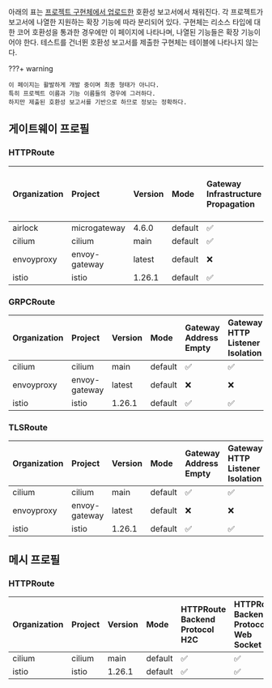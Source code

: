 
아래의 표는 [프로젝트 구현체에서 업로드한](https://github.com/kubernetes-sigs/gateway-api/tree/main/conformance/reports) 호환성 보고서에서 채워진다. 각 프로젝트가 보고서에 나열한 지원하는 확장 기능에 따라 분리되어 있다.
구현체는 리소스 타입에 대한 코어 호환성을 통과한 경우에만 이 페이지에 나타나며, 나열된 기능들은 확장 기능이어야 한다. 테스트를 건너뛴 호환성 보고서를 제출한 구현체는 테이블에 나타나지 않는다.



???+ warning


    이 페이지는 활발하게 개발 중이며 최종 형태가 아니다.
    특히 프로젝트 이름과 기능 이름들의 경우에 그러하다.
    하지만 제출된 호환성 보고서를 기반으로 하므로 정보는 정확하다.


## 게이트웨이 프로필

### HTTPRoute

| Organization   | Project       | Version   | Mode    | Gateway Infrastructure Propagation   | Gateway Port 8080   | HTTPRoute Backend Protocol H2C   | HTTPRoute Backend Protocol Web Socket   | HTTPRoute Backend Timeout   | HTTPRoute Destination Port Matching   | HTTPRoute Host Rewrite   | HTTPRoute Method Matching   | HTTPRoute Parent Ref Port   | HTTPRoute Path Redirect   | HTTPRoute Path Rewrite   | HTTPRoute Port Redirect   | HTTPRoute Query Param Matching   | HTTPRoute Request Timeout   | HTTPRoute Response Header Modification   | HTTPRoute Scheme Redirect   | Gateway Address Empty   | Gateway HTTP Listener Isolation   | Gateway Static Addresses   | HTTPRoute Backend Request Header Modification   | HTTPRoute Request Mirror   | HTTPRoute Request Multiple Mirrors   | HTTPRoute Request Percentage Mirror   |
|:---------------|:--------------|:----------|:--------|:-------------------------------------|:--------------------|:---------------------------------|:----------------------------------------|:----------------------------|:--------------------------------------|:-------------------------|:----------------------------|:----------------------------|:--------------------------|:-------------------------|:--------------------------|:---------------------------------|:----------------------------|:-----------------------------------------|:----------------------------|:------------------------|:----------------------------------|:---------------------------|:------------------------------------------------|:---------------------------|:-------------------------------------|:--------------------------------------|
| airlock        | microgateway  | 4.6.0     | default | :white_check_mark:                   | :white_check_mark:  | :white_check_mark:               | :white_check_mark:                      | :white_check_mark:          | :white_check_mark:                    | :white_check_mark:       | :white_check_mark:          | :white_check_mark:          | :white_check_mark:        | :white_check_mark:       | :white_check_mark:        | :white_check_mark:               | :white_check_mark:          | :white_check_mark:                       | :white_check_mark:          | :x:                     | :x:                               | :x:                        | :x:                                             | :x:                        | :x:                                  | :x:                                   |
| cilium         | cilium        | main      | default | :white_check_mark:                   | :white_check_mark:  | :white_check_mark:               | :white_check_mark:                      | :white_check_mark:          | :white_check_mark:                    | :white_check_mark:       | :white_check_mark:          | :x:                         | :white_check_mark:        | :white_check_mark:       | :white_check_mark:        | :white_check_mark:               | :white_check_mark:          | :white_check_mark:                       | :white_check_mark:          | :white_check_mark:      | :white_check_mark:                | :white_check_mark:         | :white_check_mark:                              | :white_check_mark:         | :white_check_mark:                   | :white_check_mark:                    |
| envoyproxy     | envoy-gateway | latest    | default | :x:                                  | :white_check_mark:  | :white_check_mark:               | :white_check_mark:                      | :white_check_mark:          | :white_check_mark:                    | :white_check_mark:       | :white_check_mark:          | :white_check_mark:          | :white_check_mark:        | :white_check_mark:       | :white_check_mark:        | :white_check_mark:               | :white_check_mark:          | :white_check_mark:                       | :white_check_mark:          | :white_check_mark:      | :white_check_mark:                | :x:                        | :white_check_mark:                              | :white_check_mark:         | :white_check_mark:                   | :white_check_mark:                    |
| istio          | istio         | 1.26.1    | default | :white_check_mark:                   | :white_check_mark:  | :white_check_mark:               | :white_check_mark:                      | :white_check_mark:          | :white_check_mark:                    | :white_check_mark:       | :white_check_mark:          | :white_check_mark:          | :white_check_mark:        | :white_check_mark:       | :white_check_mark:        | :white_check_mark:               | :white_check_mark:          | :white_check_mark:                       | :white_check_mark:          | :white_check_mark:      | :white_check_mark:                | :white_check_mark:         | :white_check_mark:                              | :white_check_mark:         | :white_check_mark:                   | :white_check_mark:                    |

### GRPCRoute

| Organization   | Project       | Version   | Mode    | Gateway Address Empty   | Gateway HTTP Listener Isolation   | Gateway Infrastructure Propagation   | Gateway Port 8080   | Gateway Static Addresses   |
|:---------------|:--------------|:----------|:--------|:------------------------|:----------------------------------|:-------------------------------------|:--------------------|:---------------------------|
| cilium         | cilium        | main      | default | :white_check_mark:      | :white_check_mark:                | :white_check_mark:                   | :white_check_mark:  | :white_check_mark:         |
| envoyproxy     | envoy-gateway | latest    | default | :x:                     | :x:                               | :x:                                  | :x:                 | :x:                        |
| istio          | istio         | 1.26.1    | default | :white_check_mark:      | :white_check_mark:                | :white_check_mark:                   | :white_check_mark:  | :white_check_mark:         |

### TLSRoute

| Organization   | Project       | Version   | Mode    | Gateway Address Empty   | Gateway HTTP Listener Isolation   | Gateway Infrastructure Propagation   | Gateway Port 8080   | Gateway Static Addresses   |
|:---------------|:--------------|:----------|:--------|:------------------------|:----------------------------------|:-------------------------------------|:--------------------|:---------------------------|
| cilium         | cilium        | main      | default | :white_check_mark:      | :white_check_mark:                | :white_check_mark:                   | :white_check_mark:  | :white_check_mark:         |
| envoyproxy     | envoy-gateway | latest    | default | :x:                     | :x:                               | :x:                                  | :x:                 | :x:                        |
| istio          | istio         | 1.26.1    | default | :white_check_mark:      | :white_check_mark:                | :white_check_mark:                   | :white_check_mark:  | :white_check_mark:         |

## 메시 프로필

### HTTPRoute

| Organization   | Project   | Version   | Mode    | HTTPRoute Backend Protocol H2C   | HTTPRoute Backend Protocol Web Socket   | HTTPRoute Backend Request Header Modification   | HTTPRoute Backend Timeout   | HTTPRoute Destination Port Matching   | HTTPRoute Host Rewrite   | HTTPRoute Method Matching   | HTTPRoute Path Redirect   | HTTPRoute Path Rewrite   | HTTPRoute Port Redirect   | HTTPRoute Query Param Matching   | HTTPRoute Request Mirror   | HTTPRoute Request Multiple Mirrors   | HTTPRoute Request Percentage Mirror   | HTTPRoute Request Timeout   | HTTPRoute Response Header Modification   | HTTPRoute Scheme Redirect   | Mesh Cluster IP Matching   | HTTPRoute Parent Ref Port   | Mesh Consumer Route   |
|:---------------|:----------|:----------|:--------|:---------------------------------|:----------------------------------------|:------------------------------------------------|:----------------------------|:--------------------------------------|:-------------------------|:----------------------------|:--------------------------|:-------------------------|:--------------------------|:---------------------------------|:---------------------------|:-------------------------------------|:--------------------------------------|:----------------------------|:-----------------------------------------|:----------------------------|:---------------------------|:----------------------------|:----------------------|
| cilium         | cilium    | main      | default | :white_check_mark:               | :white_check_mark:                      | :white_check_mark:                              | :white_check_mark:          | :white_check_mark:                    | :white_check_mark:       | :white_check_mark:          | :white_check_mark:        | :white_check_mark:       | :white_check_mark:        | :white_check_mark:               | :white_check_mark:         | :white_check_mark:                   | :white_check_mark:                    | :white_check_mark:          | :white_check_mark:                       | :white_check_mark:          | :white_check_mark:         | :x:                         | :x:                   |
| istio          | istio     | 1.26.1    | default | :white_check_mark:               | :white_check_mark:                      | :white_check_mark:                              | :white_check_mark:          | :white_check_mark:                    | :white_check_mark:       | :white_check_mark:          | :white_check_mark:        | :white_check_mark:       | :white_check_mark:        | :white_check_mark:               | :white_check_mark:         | :white_check_mark:                   | :white_check_mark:                    | :white_check_mark:          | :white_check_mark:                       | :white_check_mark:          | :x:                        | :white_check_mark:          | :white_check_mark:    |
